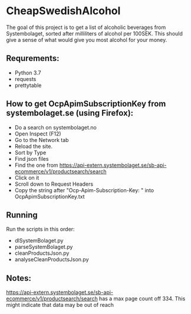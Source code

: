 # CheapSwedishAlcohol
The goal of this project is to get a list of alcoholic beverages from Systembolaget, sorted after milliliters of alcohol per 100SEK. This should give a sense of what would give you most alcohol for your money.

## Requrements:
- Python 3.7
- requests
- prettytable

## How to get OcpApimSubscriptionKey from systembolaget.se (using Firefox):
- Do a search on systembolaget.no
- Open Inspect (F12)
- Go to the Network tab
- Reload the site.
- Sort by Type
- Find json files
- Find the one from https://api-extern.systembolaget.se/sb-api-ecommerce/v1/productsearch/search
- Click on it
- Scroll down to Request Headers
- Copy the string after "Ocp-Apim-Subscription-Key: " into OcpApimSubscriptionKey.txt

## Running
Run the scripts in this order:
- dlSystemBolaget.py
- parseSystemBolaget.py
- cleanProductsJson.py
- analyseCleanProductsJson.py

## Notes:

https://api-extern.systembolaget.se/sb-api-ecommerce/v1/productsearch/search
has a max page count off 334. This might indicate that data may be out of reach 